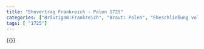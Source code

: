 ```yaml
---
title: "Ehevertrag Frankreich - Polen 1725"
categories: ["Bräutigam:Frankreich", "Braut: Polen", "Eheschließung vollzogen?:Ja", "verschiedenkonfessionelle Ehe?:Nein", "Dynastie Bräutigam:Bourbon (Frankreich)", "Akteur Bräutigam:Bourbon (Frankreich)", "Akteur Braut:Leszczyński", "Textbezug?:nein", "Ständisch?:nein", "Ratifikation?:nein", "Sonstiges?:nein", "Bräutigam:Frankreich", "Braut: Polen"]
tags: [ "1725"]
---
```

<!--more-->
{{<v176>}}